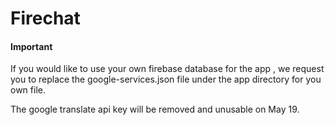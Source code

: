 # Firechat

<h4>Important</h4>

<p>If you would like to use your own firebase database for the app , we request you to replace the google-services.json file under the app directory for you own file.</p>
<p>The google translate api key will be removed and unusable on May 19.</p>